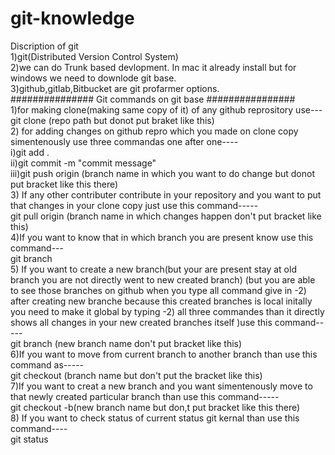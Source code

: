 # git-knowledge
Discription of git\
1)git(Distributed Version Control System) \
2)we can do Trunk based devlopment. In mac it already install but for windows we need to downlode git base.\
3)github,gitlab,Bitbucket are git profarmer options. \
###############  Git commands on git base ################\
1)for making clone(making same copy of it) of any github reprository use---\
git clone (repo path but donot put braket like this)\
2) for adding changes on github repro which you made on clone copy simentenously use three commandas one after one----\
i)git add .\
ii)git commit -m "commit message"\
iii)git push origin (branch name in which you want to do change but donot put bracket like this there)\
3) If any other contributer contribute in your repository and you want to put that changes in your clone copy just use this command-----\
git pull origin (branch name in which changes happen don't put bracket like this)\
4)If you want to know that in which branch you are present know use this command---\
git branch\
5) If you want to create a new branch(but your are present stay at old branch you are not directly went to new created branch) (but you are able to see those branches on github when you type all command give in -2) after creating new branche because this created branches is local initally you need to make it global by typing -2)  all three commandes than it directly shows all changes in your new created branches itself )use this command-----\
git branch (new branch name don't put bracket like this)\
6)If you want to move from current branch to another branch than use this command as-----\
git checkout (branch name but don't put the bracket like this)\
7)If you want to creat a new branch and you want simentenously move to that newly created particular branch than use this command-----\
git checkout -b(new branch name but don,t put bracket like this there)\
8) If you want to check status of current status  git kernal than use this command---- \
git status

